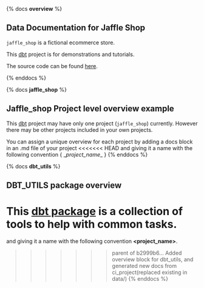 {% docs __overview__ %}

## Data Documentation for Jaffle Shop

`jaffle_shop` is a fictional ecommerce store.

This [dbt](https://www.getdbt.com/) project is for demonstrations and tutorials.

The source code can be found [here](https://github.com/clrcrl/jaffle_shop).

{% enddocs %}

{% docs __jaffle_shop__ %}
## Jaffle_shop Project level overview example
This [dbt](https://www.getdbt.com/) project may have only one project (`jaffle_shop`) currently.
However there may be other projects included in your own projects.

You can assign a unique overview for each project by adding a docs block in an .md file of your project
<<<<<<< HEAD
and giving it a name with the following convention { \__project_name__ }
{% enddocs %}

{% docs __dbt_utils__ %}
## DBT_UTILS package overview
This [dbt package](https://docs.getdbt.com/docs/building-a-dbt-project/package-management) is a collection of tools to help with common tasks.
=======
and giving it a name with the following convention __<project_name>__.
>>>>>>> parent of b2999b6... Added overview block for dbt_utils, and generated new docs from ci_project(replaced existing in data/)
{% enddocs %}
